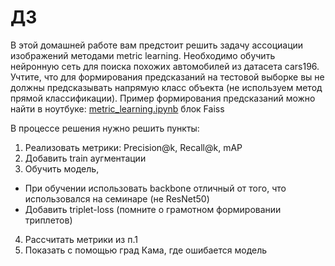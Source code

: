 # ДЗ

В этой домашней работе вам предстоит решить задачу ассоциации изображений методами metric learning. Необходимо обучить нейронную сеть для поиска похожих автомобилей из датасета cars196. Учтите, что для формирования предсказаний на тестовой выборке вы не должны предсказывать напрямую класс объекта (не используем метод прямой классификации). Пример формирования предсказаний можно найти в ноутбуке: [metric_learning.ipynb](metric_learning.ipynb) блок Faiss

В процессе решения нужно решить пункты:
1. Реализовать метрики: Precision@k, Recall@k, mAP 
2. Добавить train аугментации 
3. Обучить модель,
  * При обучении использовать backbone отличный от того, что использовался на семинаре (не ResNet50)
  *  Добавить triplet-loss (помните о грамотном формировании триплетов)
4. Рассчитать метрики из п.1
5. Показать с помощью град Кама, где ошибается модель
